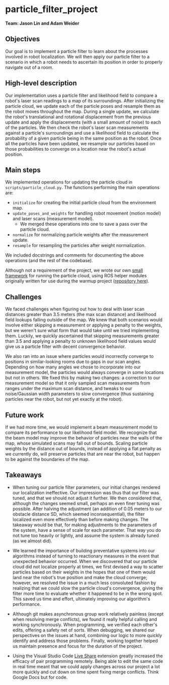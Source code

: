 # particle_filter_project

**Team: Jason Lin and Adam Weider**

## Objectives

Our goal is to implement a particle filter to learn about the processes involved
in robot localization. We will then apply our particle filter to a scenario in
which a robot needs to ascertain its position in order to properly navigate out
of a room.

## High-level description

Our implementation uses a particle filter and likelihood field to compare a robot's
laser scan readings to a map of its surroundings. After initializing the particle
cloud, we update each of the particle poses and resample them as the robot moves
throughout the map. During a single update, we calculate the robot's translational
and rotational displacement from the previous update and apply the displacements
(with a small amount of noise) to each of the particles. We then check the robot's
laser scan measurements against a particle's surroundings and use a likelihood
field to calculate the probability of a given particle being in the same position
as the robot. Once all the particles have been updated, we resample our particles
based on those probabilities to converge on a location near the robot's actual
position.

## Main steps

We implemented operations for updating the particle cloud in
`scripts/particle_cloud.py`. The functions performing the main operations are:

- `initialize` for creating the initial particle cloud from the environment map.
- `update_poses_and_weights` for handling robot movement (motion model) and laser
scans (measurement model).
  - We merged these operations into one to save a pass over the particle cloud.
- `normalize` for normalizing particle weights after the measurement update.
- `resample` for resampling the particles after weight normalization.

We included docstrings and comments for documenting the above operations (and
the rest of the codebase).

Although not a requirement of the project, we wrote our own
[small framework](https://github.com/Jlin8002/particle_filter_project/blob/main/scripts/particle_filter.py)
for running the particle cloud, using ROS helper modules originally written for
use during the warmup project ([repository here](https://github.com/AHW214/rospy-util)).

## Challenges

We faced challenges when figuring out how to deal with laser scan distances greater
than 3.5 meters (the max scan distance) and likelihood field lookups falling outside
of the map. We knew that both scenarios would involve either skipping a measurement
or applying a penalty to the weights, but we weren't sure what form that would
take until we tried implementing them. Luckily, we quickly ascertained that skipping
measurements greater than 3.5 and applying a penalty to unknown likelihood field
values would give us a particle filter with decent convergence behavior.

We also ran into an issue where particles would incorrectly converge to positions
in similar-looking rooms due to gaps in our scan angles. Depending on how many
angles we chose to incorporate into our measurement model, the particles would
always converge in some locations but not in others. We fixed this by making two
changes: a correction to our measurement model so that it only sampled scan
measurements from ranges under the maximum scan distance, and tweaks to our
noise/Gaussian width parameters to slow convergence (thus sustaining particles
near the robot, but not yet exactly at the robot).

## Future work

If we had more time, we would implement a beam measurement model to compare its
performance to our likelihood field model. We recognize that the beam model may
improve the behavior of particles near the walls of the map, whose simulated scans
may fall out of bounds. Scaling particle weights by the distance out of bounds,
instead of applying a flat penalty as we currently do, will preserve particles
that are near the robot, but happen to be against the boundaries of the map.

## Takeaways

- When tuning our particle filter parameters, our initial changes rendered our
localization ineffective. Our impression was thus that our filter was tuned, and
that we should not adjust it further. We then considered that, although the changes
seemed small, perhaps an even finer tuning was possible. After halving the
adjustment (an addition of 0.05 meters to our obstacle distance SD, which seemed inconsequential), the filter localized even more effectively than before making
changes. The takeaway would be that, for making adjustments to the parameters of
the system, have a sense of scale for each parameter. That way you do not tune
too heavily or lightly, and assume the system is already tuned (as we almost did).

- We learned the importance of building preventative systems into our algorithms
instead of turning to reactionary measures in the event that unexpected behavior
occurred. When we discovered that our particle cloud did not localize properly
at times, we first devised a way to scatter particles based on their weights in
the hopes that one of them would land near the robot's true position and make
the cloud converge; however, we resolved the issue in a much less convoluted
fashion by realizing that we could slow the particle cloud's convergence, giving
the filter more time to evaluate whether it happened to be in the wrong spot. This
saved us time and effort, ultimately improving our algorithm's performance.

- Although git makes asynchronous group work relatively painless (except when
resolving merge conflicts), we found it really helpful calling and working
synchronously. When programming, we verified each other's edits, offering a safety
net of sorts. When debugging, we shared our perspectives on the issues at hand,
combining our logic to more quickly identify and address those problems. Finally,
working together helped us maintain presence and focus for the duration of the
project.

- Using the Visual Studio Code [Live Share](https://code.visualstudio.com/learn/collaboration/live-share)
extension greatly increased the efficacy of pair programming remotely. Being able
to edit the same code in real time meant that we could apply changes across our
project a lot more quickly and cut down on time spent fixing merge conflicts. Think
Google Docs but for code.

